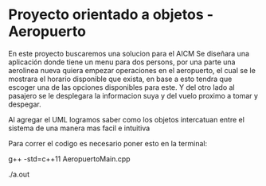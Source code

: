 # Proyecto orientado a objetos - Aeropuerto

En este proyecto buscaremos una solucion para el AICM 
Se diseñara una aplicación donde tiene un menu para dos persons, por una parte una aerolinea nueva quiera empezar operaciones en el aeropuerto, el cual se le mostrara el horario disponible que exista, en base a esto tendra que escoger una de las opciones disponibles para este. Y del otro lado al pasajero se le desplegara la informacion suya y del vuelo proximo a tomar y despegar.

Al agregar el UML logramos saber como los objetos intercatuan entre el sistema de una manera mas facil e intuitiva 

Para correr el codigo es necesario poner esto en la terminal:

g++ -std=c++11 AeropuertoMain.cpp

./a.out
